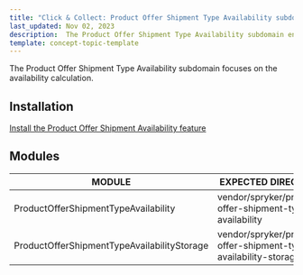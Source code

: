 ```yaml
---
title: "Click & Collect: Product Offer Shipment Type Availability subdomain"
last_updated: Nov 02, 2023
description:  The Product Offer Shipment Type Availability subdomain enables the availability calculation.
template: concept-topic-template
---
```


The Product Offer Shipment Type Availability subdomain focuses on the availability calculation.

## Installation

[Install the Product Offer Shipment Availability feature](/docs/pbc/all/offer-management/{{page.version}}/marketplace/install-and-upgrade/install-features/install-the-product-offer-shipment-availability-feature.md.html)

## Modules

| MODULE                                      | EXPECTED DIRECTORY                                              |
|---------------------------------------------|-----------------------------------------------------------------|
| ProductOfferShipmentTypeAvailability        | vendor/spryker/product-offer-shipment-type-availability         |
| ProductOfferShipmentTypeAvailabilityStorage | vendor/spryker/product-offer-shipment-type-availability-storage |
